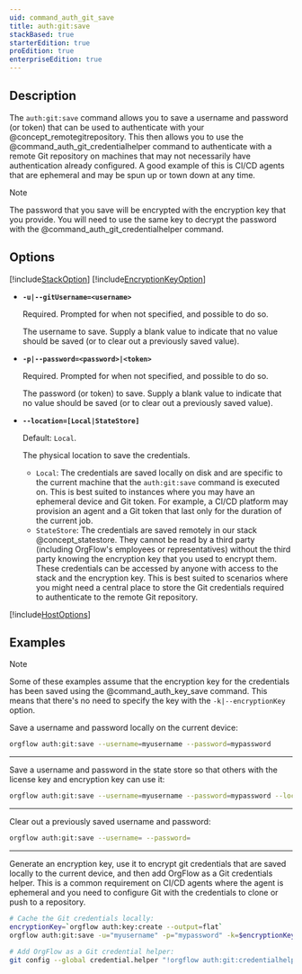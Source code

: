 ```yaml
---
uid: command_auth_git_save
title: auth:git:save
stackBased: true
starterEdition: true
proEdition: true
enterpriseEdition: true
---
```


## Description

The `auth:git:save` command allows you to save a username and password (or token) that can be used to authenticate with your @concept_remotegitrepository. This then allows you to use the @command_auth_git_credentialhelper command to authenticate with a remote Git repository on machines that may not necessarily have authentication already configured. A good example of this is CI/CD agents that are ephemeral and may be spun up or town down at any time.

>[!NOTE]
> The password that you save will be encrypted with the encryption key that you provide. You will need to use the same key to decrypt the password with the @command_auth_git_credentialhelper command.

## Options

[!include[StackOption](partials/stack-option.md)]
[!include[EncryptionKeyOption](partials/encryption-key-option.md)]

- **`-u|--gitUsername=<username>`**

  Required. Prompted for when not specified, and possible to do so.

  The username to save. Supply a blank value to indicate that no value should be saved (or to clear out a previously saved value).

- **`-p|--password=<password>|<token>`**

  Required. Prompted for when not specified, and possible to do so.

  The password (or token) to save. Supply a blank value to indicate that no value should be saved (or to clear out a previously saved value).

- **`--location=[Local|StateStore]`**

  Default: `Local`.

  The physical location to save the credentials.

  - `Local`: The credentials are saved locally on disk and are specific to the current machine that the `auth:git:save` command is executed on. This is best suited to instances where you may have an ephemeral device and Git token. For example, a CI/CD platform may provision an agent and a Git token that last only for the duration of the current job.
  - `StateStore`: The credentials are saved remotely in our stack @concept_statestore. They cannot be read by a third party (including OrgFlow's employees or representatives) without the third party knowing the encryption key that you used to encrypt them. These credentials can be accessed by anyone with access to the stack and the encryption key. This is best suited to scenarios where you might need a central place to store the Git credentials required to authenticate to the remote Git repository.

[!include[HostOptions](partials/host-options.md)]

## Examples

>[!NOTE]
> Some of these examples assume that the encryption key for the credentials has been saved using the @command_auth_key_save command. This means that there's no need to specify the key with the `-k|--encryptionKey` option.

Save a username and password locally on the current device:

```bash
orgflow auth:git:save --username=myusername --password=mypassword
```

***

Save a username and password in the state store so that others with the license key and encryption key can use it:

```bash
orgflow auth:git:save --username=myusername --password=mypassword --location=statestore
```

***

Clear out a previously saved username and password:

```bash
orgflow auth:git:save --username= --password=
```

***

Generate an encryption key, use it to encrypt git credentials that are saved locally to the current device, and then add OrgFlow as a Git credentials helper. This is a common requirement on CI/CD agents where the agent is ephemeral and you need to configure Git with the credentials to clone or push to a repository.

```bash
# Cache the Git credentials locally:
encryptionKey=`orgflow auth:key:create --output=flat`
orgflow auth:git:save -u="myusername" -p="mypassword" -k=$encryptionKey

# Add OrgFlow as a Git credential helper:
git config --global credential.helper "!orgflow auth:git:credentialhelper -k=$encryptionKey"
```
